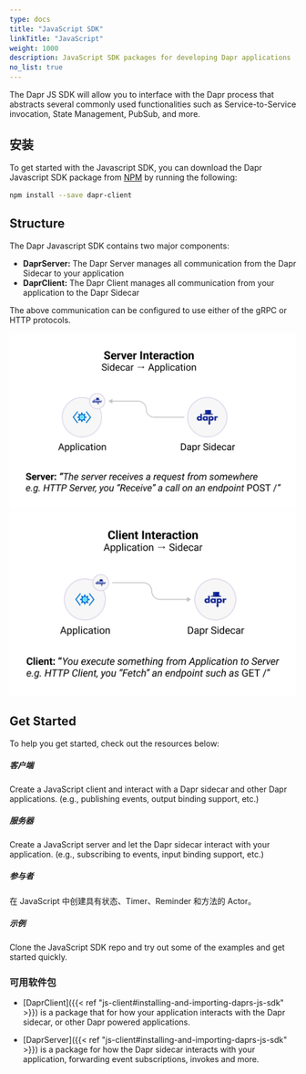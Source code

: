 ```yaml
---
type: docs
title: "JavaScript SDK"
linkTitle: "JavaScript"
weight: 1000
description: JavaScript SDK packages for developing Dapr applications
no_list: true
---
```


The Dapr JS SDK will allow you to interface with the Dapr process that abstracts several commonly used functionalities such as Service-to-Service invocation, State Management, PubSub, and more.

## 安装

To get started with the Javascript SDK, you can download the Dapr Javascript SDK package from [NPM](https://npmjs.org/package/dapr-client) by running the following:

```bash
npm install --save dapr-client
```

## Structure

The Dapr Javascript SDK contains two major components:

* **DaprServer:** The Dapr Server manages all communication from the Dapr Sidecar to your application
* **DaprClient:** The Dapr Client manages all communication from your application to the Dapr Sidecar

The above communication can be configured to use either of the gRPC or HTTP protocols.

![Dapr Server](./js-server/dapr-server.jpg) ![Dapr Client](./js-client/dapr-client.jpg)

## Get Started

To help you get started, check out the resources below:

<div class="card-deck">
  <div class="card">
    <div class="card-body">
      <h5 class="card-title"><b>客户端</b></h5>
      <p class="card-text">Create a JavaScript client and interact with a Dapr sidecar and other Dapr applications. (e.g., publishing events, output binding support, etc.)</p>
      <a href="{{< ref js-client >}}" class="stretched-link"></a>
    </div>
  </div>
  <div class="card">
    <div class="card-body">
      <h5 class="card-title"><b>服务器</b></h5>
      <p class="card-text">Create a JavaScript server and let the Dapr sidecar interact with your application. (e.g., subscribing to events, input binding support, etc.)</p>
      <a href="{{< ref js-server >}}" class="stretched-link"></a>
    </div>
  </div>
  <div class="card">
    <div class="card-body">
      <h5 class="card-title"><b>参与者</b></h5>
      <p class="card-text">在 JavaScript 中创建具有状态、Timer、Reminder 和方法的 Actor。</p>
      <a href="{{< ref js-actors >}}" class="stretched-link"></a>
    </div>
  </div>
  <div class="card">
    <div class="card-body">
      <h5 class="card-title"><b>示例</b></h5>
      <p class="card-text">Clone the JavaScript SDK repo and try out some of the examples and get started quickly.</p>
      <a href="https://github.com/dapr/js-sdk/blob/master/documentation/examples.md" class="stretched-link"></a>
    </div>
  </div>
</div>

### 可用软件包
- [DaprClient]({{< ref "js-client#installing-and-importing-daprs-js-sdk" >}}) is a package that for how your application interacts with the Dapr sidecar, or other Dapr powered applications.

- [DaprServer]({{< ref "js-client#installing-and-importing-daprs-js-sdk" >}}) is a package for how the Dapr sidecar interacts with your application, forwarding event subscriptions, invokes and more.

